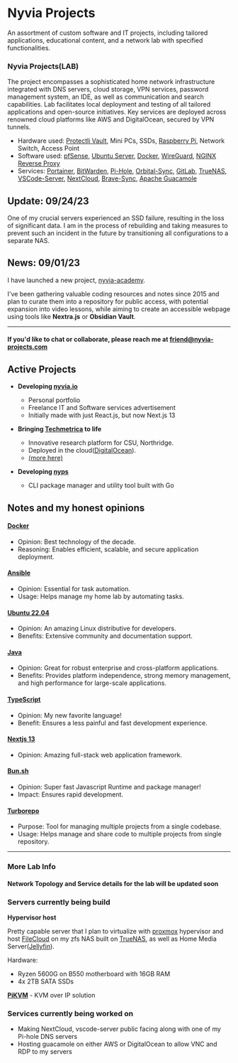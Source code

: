 # Nyvia Projects

An assortment of custom software and IT projects, including tailored applications, educational content, and a network lab with specified functionalities.

### Nyvia Projects(LAB)
The project encompasses a sophisticated home network infrastructure integrated with DNS servers, cloud storage, VPN services, password management system, an IDE, as well as communication and search capabilities. Lab facilitates local deployment and testing of all tailored applications and open-source initiatives. Key services are deployed across renowned cloud platforms like AWS and DigitalOcean, secured by VPN tunnels.

- Hardware used: [Protectli Vault](https://protectli.com/), Mini PCs, SSDs, [Raspberry Pi](https://www.raspberrypi.com/), Network Switch, Access Point
- Software used: [pfSense](https://www.pfsense.org/), [Ubuntu Server](https://ubuntu.com/download/server), [Docker](https://ubuntu.com/download/server), [WireGuard](https://www.wireguard.com/), [NGINX Reverse Proxy](https://docs.nginx.com/nginx/admin-guide/web-server/reverse-proxy/)
- Services: [Portainer](https://www.portainer.io/), [BitWarden](https://bitwarden.com/), [Pi-Hole](https://pi-hole.net/), [Orbital-Sync](https://github.com/mattwebbio/orbital-sync), [GitLab](https://about.gitlab.com/install/), [TrueNAS](https://www.truenas.com/), [VSCode-Server](https://github.com/coder/code-server), [NextCloud](https://nextcloud.com/install/), [Brave-Sync](https://github.com/brave/go-sync), [Apache Guacamole](https://guacamole.apache.org/)

## Update: 09/24/23
One of my crucial servers experienced an SSD failure, resulting in the loss of significant data. I am in the process of rebuilding and taking measures to prevent such an incident in the future by transitioning all configurations to a separate NAS.

## News: 09/01/23
I have launched a new project, [nyvia-academy](https://github.com/nyvia-projects/nyvia-academy).

I've been gathering valuable coding resources and notes since 2015 and plan to curate them into a repository for public access, with potential expansion into video lessons, while aiming to create an accessible webpage using tools like **Nextra.js** or **Obsidian Vault**.

---


#### If you'd like to chat or collaborate, please reach me at friend@nyvia-projects.com 


## Active Projects
- **Developing [nyvia.io](https://nyvia.io)**
  - Personal portfolio 
  - Freelance IT and Software services advertisement 
  - Initially made with just React.js, but now Next.js 13
  
- **Bringing [Techmetrica](https://techmetrica.org) to life**
  - Innovative research platform for CSU, Northridge.
  - Deployed in the cloud([DigitalOcean](https://www.digitalocean.com/)).
  - [(more here)](https://github.com/techmetrica)

- **Developing [nyps](https://github.com/nyvia-projects/nyps-v0)**
  - CLI package manager and utility tool built with Go


## Notes and my honest opinions 

#### [Docker](https://www.docker.com/) 
- Opinion: Best technology of the decade.
- Reasoning: Enables efficient, scalable, and secure application deployment.

#### [Ansible](https://www.ansible.com/)
- Opinion: Essential for task automation.
- Usage: Helps manage my home lab by automating tasks.

#### [Ubuntu 22.04](https://releases.ubuntu.com/jammy/) 
- Opinion: An amazing Linux distributive for developers.
- Benefits: Extensive community and documentation support.
  
#### [Java](https://java.com)
- Opinion: Great for robust enterprise and cross-platform applications.
- Benefits: Provides platform independence, strong memory management, and high performance for large-scale applications.

#### [TypeScript](https://typescriptlang.org/)
- Opinion: My new favorite language!
- Benefit: Ensures a less painful and fast development experience.

#### [Nextjs  13](https://nextjs.org/)
- Opinion: Amazing full-stack web application framework.

#### [Bun.sh](https://bun.sh)
- Opinion: Super fast Javascript Runtime and package manager!
- Impact: Ensures rapid development.

#### [Turborepo](https://turbo.build/)
- Purpose: Tool for managing multiple projects from a single codebase.
- Usage: Helps manage and share code to multiple projects from single repository.
---

### More Lab Info
#### Network Topology and Service details for the lab will be updated soon

### Servers currently being build
**Hypervisor host**

Pretty capable server that I plan to virtualize with [proxmox](https://www.proxmox.com/en/) hypervisor and 
host [FileCloud](https://www.filecloud.com/) on my zfs NAS built on [TrueNAS](https://www.truenas.com/), as well as Home Media Server([Jellyfin](https://github.com/jellyfin/jellyfin)).

Hardware:
- Ryzen 5600G on B550 motherboard with 16GB RAM
- 4x 2TB SATA SSDs 

**[PiKVM](https://pikvm.org/)** - KVM over IP solution


### Services currently being worked on
- Making NextCloud, vscode-server public facing along with one of my Pi-hole DNS servers
- Hosting guacamole on either AWS or DigitalOcean to allow VNC and RDP to my servers